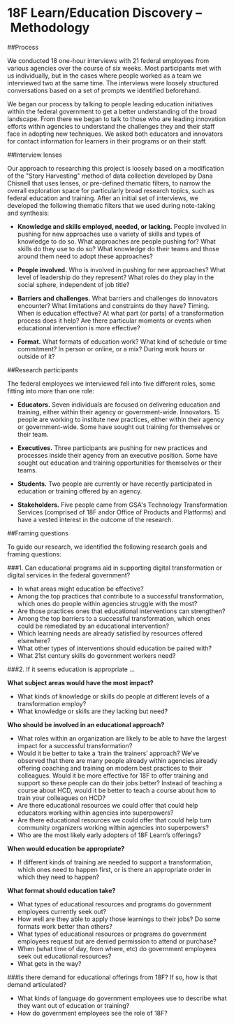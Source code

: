 # 18F Learn/Education Discovery – Methodology 

##Process

We conducted 18 one-hour interviews with 21 federal employees from various agencies over the course of six weeks. Most participants met with us individually, but in the cases where people worked as a team we interviewed two at the same time. The interviews were loosely structured conversations based on a set of prompts we identified beforehand.

We began our process by talking to people leading education initiatives within the federal government to get a better understanding of the broad landscape. From there we began to talk to those who are leading innovation efforts within agencies to understand the challenges they and their staff face in adopting new techniques. We asked both educators and innovators for contact information for learners in their programs or on their staff. 

##Interview lenses

Our approach to researching this project is loosely based on a modification of the "Story Harvesting" method of data collection developed by Dana Chisnell that uses lenses, or pre-defined thematic filters, to narrow the overall exploration space for particularly broad research topics, such as federal education and training. After an initial set of interviews, we developed the following thematic filters that we used during note-taking and synthesis: 

- **Knowledge and skills employed, needed, or lacking.** People involved in pushing for new approaches use a variety of skills and types of knowledge to do so. What approaches are people pushing for? What skills do they use to do so? What knowledge do their teams and those around them need to adopt these approaches?

- **People involved.** Who is involved in pushing for new approaches? What level of leadership do they represent? What roles do they play in the social sphere, independent of job title?

- **Barriers and challenges.** What barriers and challenges do innovators encounter? What limitations and constraints do they have?
Timing. When is education effective? At what part (or parts) of a transformation process does it help? Are there particular moments or events when educational intervention is more effective?

- **Format.** What formats of education work? What kind of schedule or time commitment? In person or online, or a mix? During work hours or outside of it?

##Research participants

The federal employees we interviewed fell into five different roles, some fitting into more than one role: 

- **Educators.** Seven individuals are focused on delivering education and training, either within their agency or government-wide.
Innovators. 15 people are working to institute new practices, either within their agency or government-wide. Some have sought out training for themselves or their team. 

- **Executives.** Three participants are pushing for new practices and processes inside their agency from an executive position. Some have sought out education and training opportunities for themselves or their teams.

- **Students.** Two people are currently or have recently participated in education or training offered by an agency.

- **Stakeholders.** Five people came from GSA's Technology Transformation Services (comprised of 18F andor Office of Products and Platforms) and have a vested interest in the outcome of the research.

##Framing questions

To guide our research, we identified the following research goals and framing questions:

###1. Can educational programs aid in supporting digital transformation or digital services in the federal government? 
 - In what areas might education be effective?
 - Among the top practices that contribute to a successful transformation, which ones do people within agencies struggle with the most? 
 - Are those practices ones that educational interventions can strengthen? 
 - Among the top barriers to a successful transformation, which ones could be remediated by an educational intervention?
 -  Which learning needs are already satisfied by resources offered elsewhere? 
 - What other types of interventions should education be paired with? 
 - What 21st century skills do government workers need? 

###2. If it seems education is appropriate … 

**What subject areas would have the most impact?** 
  - What kinds of knowledge or skills do people at different levels of a transformation employ? 
  - What knowledge or skills are they lacking but need?

**Who should be involved in an educational approach?** 
  - What roles within an organization are likely to be able to have the largest impact for a successful transformation? 
  - Would it be better to take a ‘train the trainers’ approach? We’ve observed that there are many people already within agencies already offering coaching and training on modern best practices to their colleagues. Would it be more effective for 18F to offer training and support so these people can do their jobs better? Instead of teaching a course about HCD, would it be better to teach a course about how to train your colleagues on HCD? 
  - Are there educational resources we could offer that could help educators working within agencies into superpowers? 
  - Are there educational resources we could offer that could help turn community organizers working within agencies into superpowers? 
  - Who are the most likely early adopters of 18F Learn’s offerings? 

**When would education be appropriate?** 
  - If different kinds of training are needed to support a transformation, which ones need to happen first, or is there an appropriate order in which they need to happen?

**What format should education take?** 
  - What types of educational resources and programs do government employees currently seek out? 
  - How well are they able to apply those learnings to their jobs? Do some formats work better than others? 
  - What types of educational resources or programs do government employees request but are denied permission to attend or purchase? 
  - When (what time of day, from where, etc) do government employees seek out educational resources? 
  - What gets in the way? 

###Is there demand for educational offerings from 18F? If so, how is that demand articulated? 
  - What kinds of language do government employees use to describe what they want out of education or training?
  - How do government employees see the role of 18F? 

